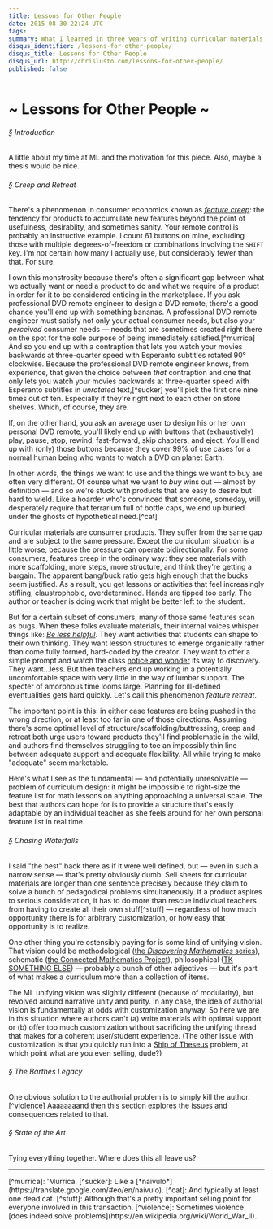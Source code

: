 ```yaml
---
title: Lessons for Other People
date: 2015-08-30 22:24 UTC
tags:
summary: What I learned in three years of writing curricular materials.
disqus_identifier: /lessons-for-other-people/
disqus_title: Lessons for Other People
disqus_url: http://chrislusto.com/lessons-for-other-people/
published: false
---
```


# ~ Lessons for Other People ~

###### &sect; Introduction
A little about my time at ML and the motivation for this piece. Also, maybe a thesis would be nice.

###### &sect; Creep and Retreat
There's a phenomenon in consumer economics known as [*feature creep*](https://en.wikipedia.org/wiki/Feature_creep): the tendency for products to accumulate new features beyond the point of usefulness, desirablity, and sometimes sanity. Your remote control is probably an instructive example. I count 61 buttons on mine, excluding those with multiple degrees-of-freedom or combinations involving the `SHIFT` key. I'm not certain how many I actually use, but considerably fewer than that. For sure.

I own this monstrosity because there's often a significant gap between what we actually want or need a product to do and what we require of a product in order for it to be considered enticing in the marketplace. If you ask professional DVD remote engineer to design a DVD remote, there's a good chance you'll end up with something bananas. A professional DVD remote engineer must satisfy not only your actual consumer needs, but also your *perceived* consumer needs &mdash; needs that are sometimes created right there on the spot for the sole purpose of being immediately satisfied.[^murrica] And so you end up with a contraption that lets you watch your movies backwards at three-quarter speed with Esperanto subtitles rotated 90&deg; clockwise. Because the professional DVD remote engineer knows, from experience, that given the choice between *that* contraption and one that only lets you watch your movies backwards at three-quarter speed with Esperanto subtitles in *unrotated* text,[^sucker] you'll pick the first one nine times out of ten. Especially if they're right next to each other on store shelves. Which, of course, they are.

If, on the other hand, you ask an average user to design his or her own personal DVD remote, you'll likely end up with buttons that (exhaustively) play, pause, stop, rewind, fast-forward, skip chapters, and eject. You'll end up with (only) those buttons because they cover 99% of use cases for a normal human being who wants to watch a DVD on planet Earth.

In other words, the things we want to use and the things we want to buy are often very different. Of course what we want to *buy* wins out &mdash; almost by definition &mdash; and so we're stuck with products that are easy to desire but hard to wield. Like a hoarder who's convinced that someone, someday, will desperately require that terrarium full of bottle caps, we end up buried under the ghosts of hypothetical need.[^cat]

Curricular materials are consumer products. They suffer from the same gap and are subject to the same pressure. Except the curriculum situation is a little worse, because the pressure can operate bidirectionally. For some consumers, features creep in the ordinary way: they see materials with more scaffolding, more steps, more structure, and think they're getting a bargain. The apparent bang/buck ratio gets high enough that the bucks seem justified. As a result, you get lessons or activities that feel increasingly stifling, claustrophobic, overdetermined. Hands are tipped too early. The author or teacher is doing work that might be better left to the student.

But for a certain subset of consumers, many of those same features scan as bugs. When these folks evaluate materials, their internal voices whisper things like: [*Be less helpful*](http://blog.mrmeyer.com/2009/asilomar-4-be-less-helpful/). They want activities that students can shape to their own thinking. They want lesson structures to emerge organically rather than come fully formed, hard-coded by the creator. They want to offer a simple prompt and watch the class [notice and wonder](http://mathforum.org/workshops/universal/documents/notice_wonder_intro.pdf) its way to discovery. They want...less. But then teachers end up working in a potentially uncomfortable space with very little in the way of lumbar support. The specter of amorphous time looms large. Planning for ill-defined eventualities gets hard quickly. Let's call this phenomenon *feature retreat*.

The important point is this: in either case features are being pushed in the wrong direction, or at least too far in one of those directions.  Assuming there's some optimal level of structure/scaffolding/buttressing, creep and retreat both urge users toward products they'll find problematic in the wild, and authors find themselves struggling to toe an impossibly thin line between adequate support and adequate flexibility. All while trying to make "adequate" seem marketable.

Here's what I see as the fundamental &mdash; and potentially unresolvable &mdash; problem of curriculum design: it might be impossible to right-size the feature list for math lessons on anything approaching a universal scale. The best that authors can hope for is to provide a structure that's easily adaptable by an individual teacher as she feels around for her own personal feature list in real time.

###### &sect; Chasing Waterfalls
I said "the best" back there as if it were well defined, but &mdash; even in such a narrow sense &mdash; that's pretty obviously dumb. Sell sheets for curricular materials are longer than one sentence precisely because they claim to solve a bunch of pedagodical problems simultaneously. If a product aspires to serious consideration, it has to do more than rescue individual teachers from having to create all their own stuff[^stuff] &mdash; regardless of how much opportunity there is for arbitrary customization, or how easy that opportunity is to realize.

One other thing you're ostensibly paying for is some kind of unifying vision. That vision could be methodological ([the *Discovering Mathematics* series](https://www.kendallhunt.com/discoveringmathematics/)), schematic ([the Connected Mathematics Project](https://connectedmath.msu.edu/)), philosophical ([TK SOMETHING ELSE]()) &mdash; probably a bunch of other adjectives &mdash; but it's part of what makes a curriculum more than a collection of items.

The ML unifying vision was slightly different (because of modularity), but revolved around narrative unity and purity. In any case, the idea of authorial vision is fundamentally at odds with customization anyway. So here we are in this situation where authors can't (a) write materials with optimal support, or (b) offer too much customization without sacrificing the unifying thread that makes for a coherent user/student experience. (The other issue with customization is that you quickly run into a [Ship of Theseus](https://en.wikipedia.org/wiki/Ship_of_Theseus) problem, at which point what are you even selling, dude?)

###### &sect; The Barthes Legacy
One obvious solution to the authorial problem is to simply kill the author.[^violence] Aaaaaaaand then this section explores the issues and consequences related to that.

###### &sect; State of the Art
Tying everything together. Where does this all leave us?


<hr/>
<!-- Footnotes -->
[^murrica]: 'Murrica.
[^sucker]: Like a [*naivulo*](https://translate.google.com/#eo/en/naivulo).
[^cat]: And typically at least one dead cat.
[^stuff]: Although that's a pretty important selling point for everyone involved in this transaction.
[^violence]: Sometimes violence [does indeed solve problems](https://en.wikipedia.org/wiki/World_War_II).
